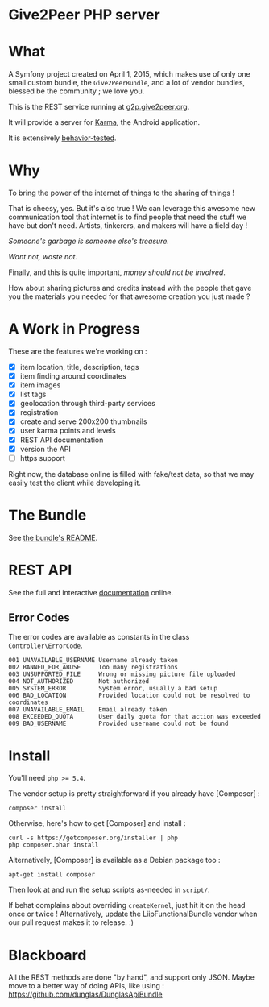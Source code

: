 Give2Peer PHP server
====================


What
====

A Symfony project created on April 1, 2015, which makes use of only one small
custom bundle, the `Give2PeerBundle`, and a lot of vendor bundles, blessed be
the community ; we love you.

This is the REST service running at [g2p.give2peer.org](http://g2p.give2peer.org).

It will provide a server for [Karma](http://www.give2peer.org), the Android application.

It is extensively [behavior-tested](/features).


Why
===

To bring the power of the internet of things to the sharing of things !

That is cheesy, yes. But it's also true !
We can leverage this awesome new communication tool that internet is
to find people that need the stuff we have but don't need.
Artists, tinkerers, and makers will have a field day !

_Someone's garbage is someone else's treasure._

_Want not, waste not._

Finally, and this is quite important, _money should not be involved_.

How about sharing pictures and credits instead with the people that gave you
the materials you needed for that awesome creation you just made ?



A Work in Progress
==================

These are the features we're working on :

- [X] item location, title, description, tags
- [X] item finding around coordinates
- [X] item images
- [X] list tags
- [X] geolocation through third-party services
- [X] registration
- [X] create and serve 200x200 thumbnails
- [X] user karma points and levels
- [X] REST API documentation
- [X] version the API
- [ ] https support

Right now, the database online is filled with fake/test data, so that we may
easily test the client while developing it.


The Bundle
==========

See [the bundle's README](src/Give2Peer/Give2PeerBundle/README.md).


REST API
========

See the full and interactive [documentation](http://g2p.give2peer.org) online.



Error Codes
-----------

The error codes are available as constants in the class `Controller\ErrorCode`.

```
001 UNAVAILABLE_USERNAME Username already taken
002 BANNED_FOR_ABUSE     Too many registrations
003 UNSUPPORTED_FILE     Wrong or missing picture file uploaded
004 NOT_AUTHORIZED       Not authorized
005 SYSTEM_ERROR         System error, usually a bad setup
006 BAD_LOCATION         Provided location could not be resolved to coordinates
007 UNAVAILABLE_EMAIL    Email already taken
008 EXCEEDED_QUOTA       User daily quota for that action was exceeded
009 BAD_USERNAME         Provided username could not be found
```



Install
=======

You'll need `php >= 5.4`.

The vendor setup is pretty straightforward if you already have [Composer] :

    composer install

Otherwise, here's how to get [Composer] and install :

    curl -s https://getcomposer.org/installer | php
    php composer.phar install

Alternatively, [Composer] is available as a Debian package too :

    apt-get install composer


Then look at and run the setup scripts as-needed in `script/`.

If behat complains about overriding `createKernel`,
just hit it on the head once or twice !
Alternatively, update the LiipFunctionalBundle vendor
when our pull request makes it to release. :)


Blackboard
==========

All the REST methods are done "by hand", and support only JSON.
Maybe move to a better way of doing APIs, like using :
https://github.com/dunglas/DunglasApiBundle